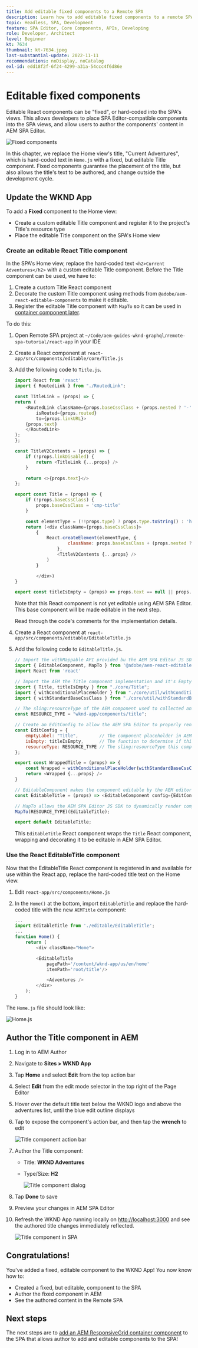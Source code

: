```yaml
---
title: Add editable fixed components to a Remote SPA
description: Learn how to add editable fixed components to a remote SPA.
topic: Headless, SPA, Development
feature: SPA Editor, Core Components, APIs, Developing
role: Developer, Architect
level: Beginner
kt: 7634
thumbnail: kt-7634.jpeg
last-substantial-update: 2022-11-11
recommendations: noDisplay, noCatalog
exl-id: edd18f2f-6f24-4299-a31a-54ccc4f6d86e
---
```

# Editable fixed components

Editable React components can be "fixed", or hard-coded into the SPA's views. This allows developers to place SPA Editor-compatible components into the SPA views, and allow users to author the components' content in AEM SPA Editor.

![Fixed components](./assets/spa-fixed-component/intro.png)

In this chapter, we replace the Home view's title, "Current Adventures", which is hard-coded text in `Home.js` with a fixed, but editable Title component. Fixed components guarantee the placement of the title, but also allows the title's text to be authored, and change outside the development cycle.

## Update the WKND App 

To add a __Fixed__ component to the Home view:

+ Create a custom editable Title component and register it to the project's Title's resource type
+ Place the editable Title component on the SPA's Home view

### Create an editable React Title component

In the SPA's Home view, replace the hard-coded text `<h2>Current Adventures</h2>` with a custom editable Title component. Before the Title component can be used, we have to:

1. Create a custom Title React component
1. Decorate the custom Title component using methods from `@adobe/aem-react-editable-components` to make it editable.
1. Register the editable Title component with `MapTo` so it can be used in [container component later](./spa-container-component.md).

To do this:

1.  Open Remote SPA project at `~/Code/aem-guides-wknd-graphql/remote-spa-tutorial/react-app` in your IDE
1.  Create a React component at `react-app/src/components/editable/core/Title.js`
1.  Add the following code to `Title.js`. 

    ```javascript
    import React from 'react'
    import { RoutedLink } from "./RoutedLink";

    const TitleLink = (props) => {
    return (
        <RoutedLink className={props.baseCssClass + (props.nested ? '-' : '__') + 'link'} 
            isRouted={props.routed} 
            to={props.linkURL}>
        {props.text}
        </RoutedLink>
    );
    };

    const TitleV2Contents = (props) => {
        if (!props.linkDisabled) {
            return <TitleLink {...props} />
        }

        return <>{props.text}</>
    };

    export const Title = (props) => {
        if (!props.baseCssClass) {
            props.baseCssClass = 'cmp-title'
        }

        const elementType = (!!props.type) ? props.type.toString() : 'h3';
        return (<div className={props.baseCssClass}>
            {
                React.createElement(elementType, {
                        className: props.baseCssClass + (props.nested ? '-' : '__') + 'text',
                    },
                    <TitleV2Contents {...props} />
                )
            }

            </div>)
    }

    export const titleIsEmpty = (props) => props.text == null || props.text.trim().length === 0
    ```

    Note that this React component is not yet editable using AEM SPA Editor. This base component will be made editable in the next step.

    Read through the code's comments for the implementation details.

1.  Create a React component at `react-app/src/components/editable/EditableTitle.js`
1.  Add the following code to `EditableTitle.js`. 

    ```javascript
    // Import the withMappable API provided bu the AEM SPA Editor JS SDK
    import { EditableComponent, MapTo } from '@adobe/aem-react-editable-components';
    import React from 'react'

    // Import the AEM the Title component implementation and it's Empty Function
    import { Title, titleIsEmpty } from "./core/Title";
    import { withConditionalPlaceHolder } from "./core/util/withConditionalPlaceholder";
    import { withStandardBaseCssClass } from "./core/util/withStandardBaseCssClass";

    // The sling:resourceType of the AEM component used to collected and serialize the data this React component displays
    const RESOURCE_TYPE = "wknd-app/components/title";

    // Create an EditConfig to allow the AEM SPA Editor to properly render the component in the Editor's context
    const EditConfig = {
        emptyLabel: "Title",        // The component placeholder in AEM SPA Editor
        isEmpty: titleIsEmpty,      // The function to determine if this component has been authored
        resourceType: RESOURCE_TYPE // The sling:resourceType this component is mapped to
    };

    export const WrappedTitle = (props) => {
        const Wrapped = withConditionalPlaceHolder(withStandardBaseCssClass(Title, "cmp-title"), titleIsEmpty, "TitleV2")
        return <Wrapped {...props} />
    }

    // EditableComponent makes the component editable by the AEM editor, either rendered statically or in a container
    const EditableTitle = (props) => <EditableComponent config={EditConfig} {...props}><WrappedTitle /></EditableComponent>

    // MapTo allows the AEM SPA Editor JS SDK to dynamically render components added to SPA Editor Containers
    MapTo(RESOURCE_TYPE)(EditableTitle);

    export default EditableTitle;
    ```

    This `EditableTitle` React component wraps the `Title` React component, wrapping and decorating it to be editable in AEM SPA Editor.

### Use the React EditableTitle component

Now that the EditableTitle React component is registered in and available for use within the React app, replace the hard-coded title text on the Home view.

1.  Edit `react-app/src/components/Home.js`
1.  In the `Home()` at the bottom, import `EditableTitle` and replace the hard-coded title with the new `AEMTitle` component:
     
    ```javascript
    ...
    import EditableTitle from './editable/EditableTitle';
    ...
    function Home() {
        return (
            <div className="Home">

            <EditableTitle
                pagePath='/content/wknd-app/us/en/home'
                itemPath='root/title'/>

                <Adventures />
            </div>
        );
    }
    ```

The `Home.js` file should look like:

![Home.js](./assets/spa-fixed-component/home-js-update.png)

## Author the Title component in AEM

1.  Log in to AEM Author
1.  Navigate to __Sites > WKND App__
1.  Tap __Home__ and select __Edit__ from the top action bar
1.  Select __Edit__ from the edit mode selector in the top right of the Page Editor
1.  Hover over the default title text below the WKND logo and above the adventures list, until the blue edit outline displays
1.  Tap to expose the component's action bar, and then tap the __wrench__  to edit

    ![Title component action bar](./assets/spa-fixed-component/title-action-bar.png)

1.  Author the Title component:
    +   Title: __WKND Adventures__
    +   Type/Size: __H2__

        ![Title component dialog](./assets/spa-fixed-component/title-dialog.png)

1.  Tap __Done__ to save
1.  Preview your changes in AEM SPA Editor
1.  Refresh the WKND App running locally on [http://localhost:3000](http://localhost:3000) and see the authored title changes immediately reflected.

    ![Title component in SPA](./assets/spa-fixed-component/title-final.png)

## Congratulations!

You've added a fixed, editable component to the WKND App! You now know how to:

+ Created a fixed, but editable, component to the SPA
+ Author the fixed component in AEM
+ See the authored content in the Remote SPA

## Next steps

The next steps are to [add an AEM ResponsiveGrid container component](./spa-container-component.md) to the SPA that allows author to add and editable components to the SPA!
